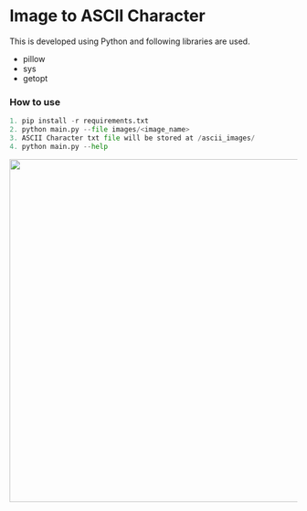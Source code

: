 # Image to ASCII Character

This is developed using Python and following libraries are used.
* pillow
* sys
* getopt

### How to use
```python
1. pip install -r requirements.txt
2. python main.py --file images/<image_name>
3. ASCII Character txt file will be stored at /ascii_images/
4. python main.py --help
```

<img src="https://user-images.githubusercontent.com/30416024/106913309-de8c7880-6729-11eb-828a-0454ba0b95f2.png" width="800" height="600" /> 
